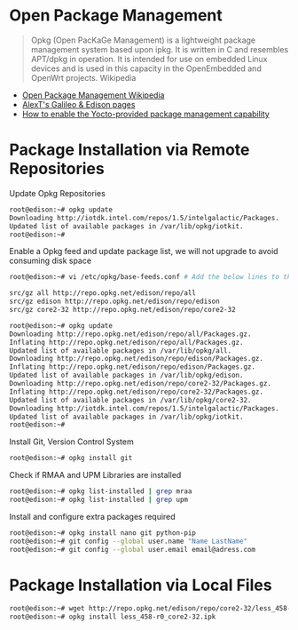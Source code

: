# Open Package Management

> Opkg (Open PacKaGe Management) is a lightweight package management system based upon ipkg. It is written in C and resembles APT/dpkg in operation. It is intended for use on embedded Linux devices and is used in this capacity in the OpenEmbedded and OpenWrt projects. Wikipedia

- [Open Package Management Wikipedia](https://en.wikipedia.org/wiki/Opkg)
- [AlexT's Galileo & Edison pages](http://alextgalileo.altervista.org/package-repo-configuration-instructions.html)
- [How to enable the Yocto-provided package management capability](https://communities.intel.com/thread/48408)

# Package Installation via Remote Repositories

Update Opkg Repositories

```sh
root@edison:~# opkg update
Downloading http://iotdk.intel.com/repos/1.5/intelgalactic/Packages.
Updated list of available packages in /var/lib/opkg/iotkit.
root@edison:~#
```

Enable a Opkg feed and update package list, we will not upgrade to avoid consuming disk space

```sh
root@edison:~# vi /etc/opkg/base-feeds.conf # Add the below lines to the opened file
```

```sh
src/gz all http://repo.opkg.net/edison/repo/all
src/gz edison http://repo.opkg.net/edison/repo/edison
src/gz core2-32 http://repo.opkg.net/edison/repo/core2-32
```

```sh
root@edison:~# opkg update
Downloading http://repo.opkg.net/edison/repo/all/Packages.gz.
Inflating http://repo.opkg.net/edison/repo/all/Packages.gz.
Updated list of available packages in /var/lib/opkg/all.
Downloading http://repo.opkg.net/edison/repo/edison/Packages.gz.
Inflating http://repo.opkg.net/edison/repo/edison/Packages.gz.
Updated list of available packages in /var/lib/opkg/edison.
Downloading http://repo.opkg.net/edison/repo/core2-32/Packages.gz.
Inflating http://repo.opkg.net/edison/repo/core2-32/Packages.gz.
Updated list of available packages in /var/lib/opkg/core2-32.
Downloading http://iotdk.intel.com/repos/1.5/intelgalactic/Packages.
Updated list of available packages in /var/lib/opkg/iotkit.
root@edison:~# 
```

Install Git, Version Control System

```sh
root@edison:~# opkg install git
```

Check if RMAA and UPM Libraries are installed

```sh
root@edison:~# opkg list-installed | grep mraa
root@edison:~# opkg list-installed | grep upm
```

Install and configure extra packages required

```sh
root@edison:~# opkg install nano git python-pip
root@edison:~# git config --global user.name "Name LastName"
root@edison:~# git config --global user.email email@adress.com
```

# Package Installation via Local Files

```sh
root@edison:~# wget http://repo.opkg.net/edison/repo/core2-32/less_458-r0_core2-32.ipk
root@edison:~# opkg install less_458-r0_core2-32.ipk
```
